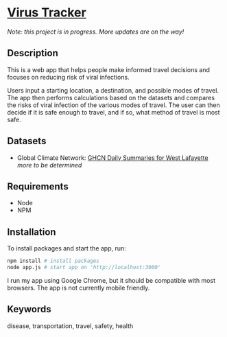 # [Virus Tracker](http://ironhack-danzheng.herokuapp.com)

*Note: this project is in progress. More updates are on the way!*

## Description
This is a web app that helps people make informed travel decisions and focuses on reducing risk of viral infections.

Users input a starting location, a destination, and possible modes of travel. The app then performs calculations based on the datasets and compares the risks of viral infection of the various modes of travel. The user can then decide if it is safe enough to travel, and if so, what method of travel is most safe.

## Datasets
- Global Climate Network: [GHCN Daily Summaries for West Lafayette](http://www.ncdc.noaa.gov/cdo-web/datasets/GHCND/locations/CITY:US180006/detail)
*more to be determined*

## Requirements
- Node
- NPM

## Installation
To install packages and start the app, run:
```bash
npm install # install packages
node app.js # start app on 'http://localhost:3000'
```

I run my app using Google Chrome, but it should be compatible with most browsers. The app is not currently mobile friendly.

## Keywords
disease, transportation, travel, safety, health
